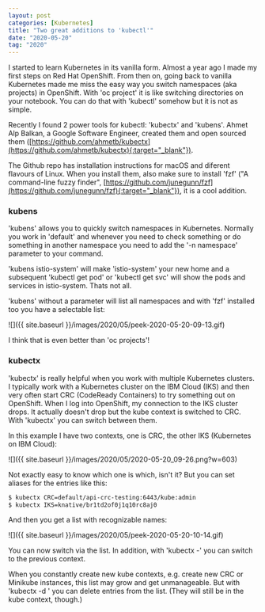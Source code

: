 ```yaml
---
layout: post
categories: [Kubernetes]
title: "Two great additions to 'kubectl'"
date: "2020-05-20"
tag: "2020"
---
```


I started to learn Kubernetes in its vanilla form. Almost a year ago I made my first steps on Red Hat OpenShift. From then on, going back to vanilla Kubernetes made me miss the easy way you switch namespaces (aka projects) in OpenShift. With 'oc project' it is like switching directories on your notebook. You can do that with 'kubectl' somehow but it is not as simple.

Recently I found 2 power tools for kubectl: 'kubectx' and 'kubens'. Ahmet Alp Balkan, a Google Software Engineer, created them and open sourced them ([https://github.com/ahmetb/kubectx](https://github.com/ahmetb/kubectx){:target="_blank"}).

The Github repo has installation instructions for macOS and diferent flavours of Linux. When you install them, also make sure to install 'fzf' ("A command-line fuzzy finder", [https://github.com/junegunn/fzf](https://github.com/junegunn/fzf){:target="_blank"}), it is a cool addition.

### kubens

'kubens' allows you to quickly switch namespaces in Kubernetes. Normally you work in 'default' and whenever you need to check something or do something in another namespace you need to add the '-n namespace' parameter to your command.

'kubens istio-system' will make 'istio-system' your new home and a subsequent 'kubectl get pod' or 'kubectl get svc' will show the pods and services in istio-system. Thats not all.

'kubens' without a parameter will list all namespaces and with 'fzf' installed too you have a selectable list:

![]({{ site.baseurl }}/images/2020/05/peek-2020-05-20-09-13.gif)

I think that is even better than 'oc projects'!

### kubectx

'kubectx' is really helpful when you work with multiple Kubernetes clusters. I typically work with a Kubernetes cluster on the IBM Cloud (IKS) and then very often start CRC (CodeReady Containers) to try something out on OpenShift. When I log into OpenShift, my connection to the IKS cluster drops. It actually doesn't drop but the kube context is switched to CRC. With 'kubectx' you can switch between them.

In this example I have two contexts, one is CRC, the other IKS (Kubernetes on IBM Cloud):

![]({{ site.baseurl }}/images/2020/05/2020-05-20_09-26.png?w=603)

Not exactly easy to know which one is which, isn't it? But you can set aliases for the entries like this:

```sh
$ kubectx CRC=default/api-crc-testing:6443/kube:admin
$ kubectx IKS=knative/br1td2of0j1q10rc8aj0
```

And then you get a list with recognizable names:

![]({{ site.baseurl }}/images/2020/05/peek-2020-05-20-10-14.gif)

You can now switch via the list. In addition, with 'kubectx -' you can switch to the previous context.

When you constantly create new kube contexts, e.g. create new CRC or Minikube instances, this list may grow and get unmanageable. But with 'kubectx -d <NAME>' you can delete entries from the list. (They will still be in the kube context, though.)
